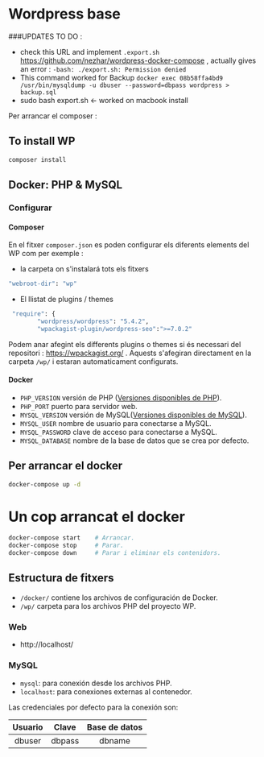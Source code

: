 # Wordpress base

###UPDATES TO DO :

* check this URL and implement `.export.sh` https://github.com/nezhar/wordpress-docker-compose , actually gives an error : `-bash: ./export.sh: Permission denied`
* This command worked for Backup `docker exec 08b58ffa4bd9 /usr/bin/mysqldump -u dbuser --password=dbpass wordpress > backup.sql`
* sudo bash export.sh <- worked on macbook install

Per arrancar el composer : 

## To install WP
```zsh
composer install 
```

## Docker: PHP & MySQL

### Configurar

#### Composer
En el fitxer `composer.json` es poden configurar els diferents elements del WP com per exemple :

* la carpeta on s'instalará tots els fitxers 
```zsh 
"webroot-dir": "wp" 
```

* El llistat de plugins / themes
```zsh
 "require": {
        "wordpress/wordpress": "5.4.2",
        "wpackagist-plugin/wordpress-seo":">=7.0.2"
```
Podem anar afegint els differents plugins o themes si és necessari del repositori : https://wpackagist.org/ . Aquests s'afegiran directament en la carpeta `/wp/` i estaran automaticament configurats.

#### Docker 
* `PHP_VERSION` versión de PHP ([Versiones disponibles de PHP](https://github.com/docker-library/docs/blob/master/php/README.md#supported-tags-and-respective-dockerfile-links)).
* `PHP_PORT` puerto para servidor web.
* `MYSQL_VERSION` versión de MySQL([Versiones disponibles de MySQL](https://hub.docker.com/_/mysql)).
* `MYSQL_USER` nombre de usuario para conectarse a MySQL.
* `MYSQL_PASSWORD` clave de acceso para conectarse a MySQL.
* `MYSQL_DATABASE` nombre de la base de datos que se crea por defecto.

## Per arrancar el docker
```zsh
docker-compose up -d 
```
# Un cop arrancat el docker
```zsh
docker-compose start    # Arrancar.
docker-compose stop     # Parar.
docker-compose down     # Parar i eliminar els contenidors.
```

## Estructura de fitxers

* `/docker/` contiene los archivos de configuración de Docker.
* `/wp/` carpeta para los archivos PHP del proyecto WP.



### Web

* http://localhost/

### MySQL
* `mysql`: para conexión desde los archivos PHP.
* `localhost`: para conexiones externas al contenedor.

Las credenciales por defecto para la conexión son:

| Usuario | Clave | Base de datos |
|:---:|:---:|:---:|
| dbuser | dbpass | dbname |
